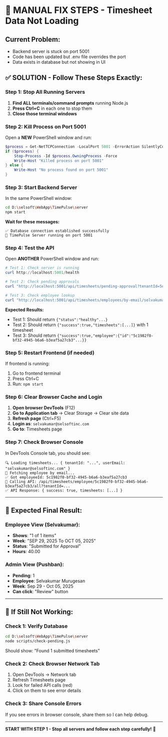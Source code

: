 # 🔧 MANUAL FIX STEPS - Timesheet Data Not Loading

## Current Problem:
- Backend server is stuck on port 5001
- Code has been updated but .env file overrides the port
- Data exists in database but not showing in UI

## ✅ SOLUTION - Follow These Steps Exactly:

### Step 1: Stop All Running Servers

1. **Find ALL terminals/command prompts** running Node.js
2. **Press Ctrl+C** in each one to stop them
3. **Close those terminal windows**

### Step 2: Kill Process on Port 5001

Open a **NEW** PowerShell window and run:
```powershell
$process = Get-NetTCPConnection -LocalPort 5001 -ErrorAction SilentlyContinue
if ($process) {
    Stop-Process -Id $process.OwningProcess -Force
    Write-Host "Killed process on port 5001"
} else {
    Write-Host "No process found on port 5001"
}
```

### Step 3: Start Backend Server

In the same PowerShell window:
```bash
cd D:\selsoft\WebApp\TimePulse\server
npm start
```

**Wait for these messages:**
```
✅ Database connection established successfully
🚀 TimePulse Server running on port 5001
```

### Step 4: Test the API

Open **ANOTHER** PowerShell window and run:
```powershell
# Test 1: Check server is running
curl http://localhost:5001/health

# Test 2: Check pending approvals
curl "http://localhost:5001/api/timesheets/pending-approval?tenantId=5eda5596-b1d9-4963-953d-7af9d0511ce8"

# Test 3: Check employee lookup
curl "http://localhost:5001/api/timesheets/employees/by-email/selvakumar@selsoftinc.com?tenantId=5eda5596-b1d9-4963-953d-7af9d0511ce8"
```

**Expected Results:**
- Test 1: Should return `{"status":"healthy"...}`
- Test 2: Should return `{"success":true,"timesheets":[...]}`  with 1 timesheet
- Test 3: Should return `{"success":true,"employee":{"id":"5c1982f0-bf32-4945-b6a6-b3eaf5a27cb3"...}}`

### Step 5: Restart Frontend (if needed)

If frontend is running:
1. Go to frontend terminal
2. Press Ctrl+C
3. Run: `npm start`

### Step 6: Clear Browser Cache and Login

1. **Open browser DevTools** (F12)
2. **Go to Application tab** → Clear Storage → Clear site data
3. **Refresh page** (Ctrl+F5)
4. **Login as**: `selvakumar@selsoftinc.com`
5. **Go to**: Timesheets page

### Step 7: Check Browser Console

In DevTools Console tab, you should see:
```
🔍 Loading timesheets... { tenantId: "...", userEmail: "selvakumar@selsoftinc.com" }
📡 Fetching employee by email...
✅ Got employeeId: 5c1982f0-bf32-4945-b6a6-b3eaf5a27cb3
📡 Calling API: /api/timesheets/employee/5c1982f0-bf32-4945-b6a6-b3eaf5a27cb3/all?tenantId=...
✅ API Response: { success: true, timesheets: [...] }
```

---

## 🎯 Expected Final Result:

### Employee View (Selvakumar):
- **Shows**: "1 of 1 items"
- **Week**: "SEP 29, 2025 To OCT 05, 2025"
- **Status**: "Submitted for Approval"
- **Hours**: 40.00

### Admin View (Pushban):
- **Pending**: 1
- **Employee**: Selvakumar Murugesan
- **Week**: Sep 29 - Oct 05, 2025
- **Can click**: "Review" button

---

## 🚨 If Still Not Working:

### Check 1: Verify Database
```bash
cd D:\selsoft\WebApp\TimePulse\server
node scripts/check-pending.js
```
Should show: "Found 1 submitted timesheets"

### Check 2: Check Browser Network Tab
1. Open DevTools → Network tab
2. Refresh Timesheets page
3. Look for failed API calls (red)
4. Click on them to see error details

### Check 3: Share Console Errors
If you see errors in browser console, share them so I can help debug.

---

**START WITH STEP 1 - Stop all servers and follow each step carefully!** 🚀
